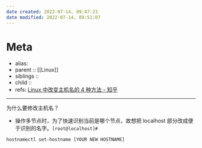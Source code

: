 ```yaml
---
date created: 2022-07-14, 09:47:23
date modified: 2022-07-14, 09:51:07
---
```


# Meta

- alias:
- parent :: [[Linux]]
- siblings ::
- child ::
- refs: [Linux 中改变主机名的 4 种方法 - 知乎](https://zhuanlan.zhihu.com/p/60303297)

---

为什么要修改主机名？

- 操作多节点时，为了快速识别当前是哪个节点，故想把 localhost 部分改成便于识别的名字。`[root@localhost]# `

`hostnamectl set-hostname [YOUR NEW HOSTNAME]`
